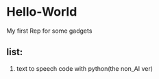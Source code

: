 # Hello-World
My first Rep for some gadgets

## list:
1. text to speech code with python(the non_AI ver)
